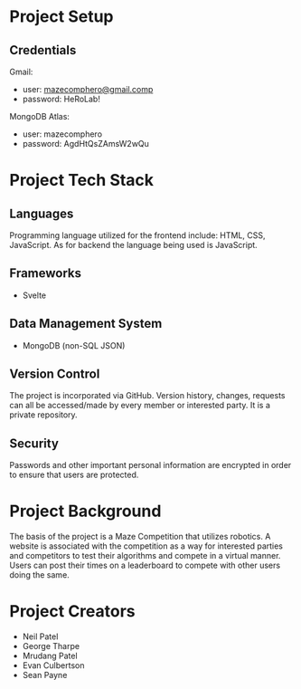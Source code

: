 # Project Setup

## Credentials
Gmail:
* user: mazecomphero@gmail.comp
* password: HeRoLab!

MongoDB Atlas:
* user: mazecomphero
* password: AgdHtQsZAmsW2wQu


# Project Tech Stack

## Languages
Programming language utilized for the frontend include: HTML, CSS, JavaScript. As for backend the language being used is JavaScript.


## Frameworks
- Svelte

## Data Management System
- MongoDB (non-SQL JSON)

## Version Control
The project is incorporated via GitHub. Version history, changes, requests can all be accessed/made by every member or interested party. It is a private repository. 

## Security
Passwords and other important personal information are encrypted in order to ensure that users are protected.

# Project Background
The basis of the project is a Maze Competition that utilizes robotics. A website is associated with the competition as a way for interested parties and competitors to test their algorithms and compete in a virtual manner. Users can post their times on a leaderboard to compete with other users doing the same. 


# Project Creators
- Neil Patel
- George Tharpe
- Mrudang Patel
- Evan Culbertson
- Sean Payne